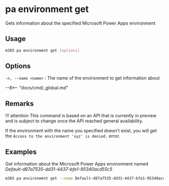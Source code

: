 # pa environment get

Gets information about the specified Microsoft Power Apps environment

## Usage

```sh
m365 pa environment get [options]
```

## Options

`-n, --name <name>`
: The name of the environment to get information about

--8<-- "docs/cmd/_global.md"

## Remarks

!!! attention
    This command is based on an API that is currently in preview and is subject to change once the API reached general availability.

If the environment with the name you specified doesn't exist, you will get the `Access to the environment 'xyz' is denied.` error.

## Examples

Get information about the Microsoft Power Apps environment named _Default-d87a7535-dd31-4437-bfe1-95340acd55c5_

```sh
m365 pa environment get --name Default-d87a7535-dd31-4437-bfe1-95340acd55c5
```
